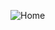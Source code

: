 ![Home](https://github.com/prajyotkalekar/Portfolio_Home_Page/assets/141732867/9eeb9a4d-c209-4a8a-9f2f-7b7f302894f6)

